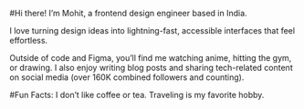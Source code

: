 #Hi there! 
I’m Mohit, a frontend design engineer based in India.

I love turning design ideas into lightning-fast, accessible interfaces that feel effortless.

Outside of code and Figma, you’ll find me watching anime, hitting the gym, or drawing. I also enjoy writing blog posts and sharing tech-related content on social media (over 160K combined followers and counting).

#Fun Facts:
I don’t like coffee or tea.
Traveling is my favorite hobby.
